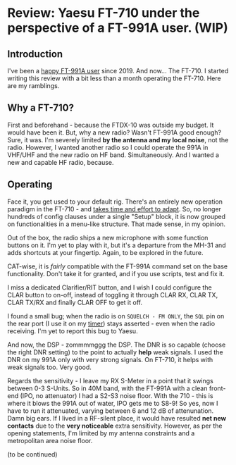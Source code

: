 # Review: Yaesu FT-710 under the perspective of a FT-991A user. (WIP)
## Introduction
I've been a [happy FT-991A user](https://github.com/rfrht/FT-991A/wiki/Review-FT-991A) since 2019. And now... The FT-710. I started writing this review with a bit less than a month operating the FT-710. Here are my ramblings.

## Why a FT-710?
First and beforehand - because the FTDX-10 was outside my budget. It would have been it. But, why a new radio? Wasn't FT-991A good enough? Sure, it was. I'm severely limited **by the antenna and my local noise**, not the radio. However, I wanted another radio so I could operate the 991A in VHF/UHF and the new radio on HF band. Simultaneously. And I wanted a new and capable HF radio, because.

## Operating
Face it, you get used to your default rig. There's an entirely new operation paradigm in the FT-710 - and [takes time and effort to adapt](https://github.com/rfrht/PY2RAF/blob/master/Improving-FT-710-usability.md). So, no longer hundreds of config clauses under a single "Setup" block, it is now grouped on functionalities in a menu-like structure. That made sense, in my opinion.

Out of the box, the radio ships a new microphone with some function buttons on it. I'm yet to play with it, but it's a departure from the MH-31 and adds shortcuts at your fingertip. Again, to be explored in the future.

CAT-wise, it is _fairly_ compatible with the FT-991A command set on the base functionality. Don't take it for granted, and if you use scripts, test and fix it.

I miss a dedicated Clarifier/RIT button, and I wish I could configure the CLAR button to on-off, instead of toggling it through CLAR RX, CLAR TX, CLAR TX/RX and finally CLAR OFF to get it off.

I found a small bug; when the radio is on `SQUELCH - FM ONLY`, the `SQL` pin on the rear port (I use it on my [timer](https://github.com/rfrht/Yaesu-OLED-TX-Timer)) stays asserted - even when the radio receiving. I'm yet to report this bug to Yaesu.

And now, the DSP - zommmmggg the DSP. The DNR is so capable (choose the right DNR setting) to the point to actually **help** weak signals. I used the DNR on my 991A only with very strong signals. On FT-710, it helps with weak signals too. Very good.

Regards the sensitivity - I leave my RX S-Meter in a point that it swings between 0-3 S-Units. So in 40M band, with the FT-991A with a clean front-end (IPO, no attenuator) I had a S2-S3 noise floor. With the 710 - this is where it blows the 991A out of water, IPO gets me to S8-9! So yes, now I have to run it attenuated, varying between 6 and 12 dB of attenunation. Damn big ears. If I lived in a RF-silent place, it would have resulted **net new contacts** due to the **very noticeable** extra sensitivity. However, as per the opening statements, I'm limited by my antenna constraints and a metropolitan area noise floor.

(to be continued)
